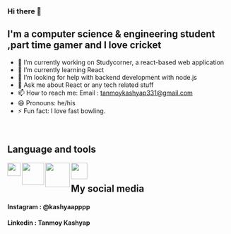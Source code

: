 ### Hi there 👋

## I'm a computer science & engineering student ,part time gamer and I love cricket



- 🔭 I’m currently working on Studycorner, a react-based web application
- 🌱 I’m currently learning React
- 🤔 I’m looking for help with backend development with node.js
- 💬 Ask me about React or any tech related stuff
- 📫 How to reach me: Email : tanmoykashyap331@gmail.com
- 😄 Pronouns: he/his
- ⚡ Fun fact: I love fast bowling.

<br>

## Language and tools
<img align="left" width="30px" src="https://cdn.freebiesupply.com/logos/large/2x/react-1-logo-svg-vector.svg" />
<img align="left" width="50px" src="https://1000logos.net/wp-content/uploads/2020/09/JavaScript-Logo.png" />
<img align="left" width="55px" src="https://wallpapercave.com/wp/wp8583820.jpg" />
<img align="left" width="37px" src="https://e7.pngegg.com/pngimages/328/221/png-clipart-c-programming-language-logo-microsoft-visual-studio-net-framework-javascript-icon-purple-logo.png" />

<br>

## My social media 

#### Instagram : @kashyaapppp
#### Linkedin  : Tanmoy Kashyap

